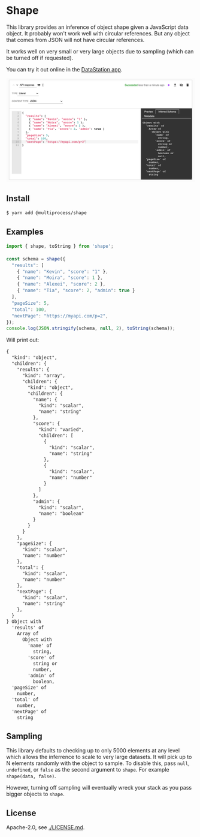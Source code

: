 # Shape

This library provides an inference of object shape given a JavaScript
data object. It probably won't work well with circular references. But
any object that comes from JSON will not have circular references.

It works well on very small or very large objects due to sampling
(which can be turned off if requested).

You can try it out online in the [DataStation app](https://app.datastation.multiprocess.io/).

![screenshot](./screenshot.png)

## Install

```bash
$ yarn add @multiprocess/shape
```

## Examples

```javascript
import { shape, toString } from 'shape';

const schema = shape({
  "results": [
    { "name": "Kevin", "score": "1" },
    { "name": "Moira", "score": 1 },
    { "name": "Alexei", "score": 2 },
    { "name": "Tia", "score": 2, "admin": true }
  ],
  "pageSize": 5,
  "total": 100,
  "nextPage": "https://myapi.com/p=2",
});
console.log(JSON.stringify(schema, null, 2), toString(schema));
```

Will print out:

```
{    
  "kind": "object",
  "children": {
    "results": {
      "kind": "array",
      "children": {
        "kind": "object",
        "children": {
          "name": {
            "kind": "scalar",
            "name": "string"
          },      
          "score": {
            "kind": "varied",
            "children": [
              {
                "kind": "scalar",
                "name": "string"
              },
              {
                "kind": "scalar",
                "name": "number"
              }
            ]
          },
          "admin": {
            "kind": "scalar",
            "name": "boolean"
          }
        }
      }
    },
    "pageSize": {
      "kind": "scalar",
      "name": "number"
    },
    "total": {
      "kind": "scalar",
      "name": "number"
    },
    "nextPage": {
      "kind": "scalar",
      "name": "string"
    },
  }
} Object with
  'results' of
    Array of
      Object with
        'name' of
          string,
        'score' of
          string or
          number,
        'admin' of
          boolean,
  'pageSize' of
    number,
  'total' of
    number,
  'nextPage' of
    string
```

## Sampling

This library defaults to checking up to only 5000 elements at any
level which allows the inferrence to scale to very large datasets. It
will pick up to N elements randomly with the object to sample. To
disable this, pass `null`, `undefined`, or `false` as the second
argument to `shape`. For example `shape(data, false)`.

However, turning off sampling will eventually wreck your stack as you
pass bigger objects to `shape`.

## License

Apache-2.0, see [./LICENSE.md](./LICENSE.md).
